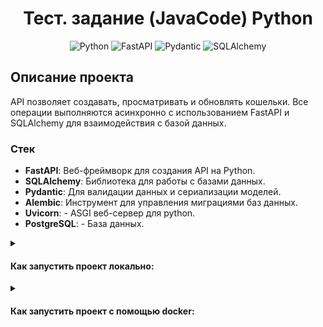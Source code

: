 <div align=center>
    
# Тест. задание (JavaCode) Python

![Python](https://img.shields.io/badge/python-3670A0?style=for-the-badge&logo=python&logoColor=ffdd54)
![FastAPI](https://img.shields.io/badge/fastapi-005571?style=for-the-badge&logo=fastapi)
![Pydantic](https://img.shields.io/badge/Pydantic-black?style=for-the-badge&logo=pydantic&logoColor=red)
![SQLAlchemy](https://img.shields.io/badge/sqlalchemy-%23D71F00?style=for-the-badge&logo=sqlalchemy&logoColor=black&logoSize=auto)

</div>

## Описание проекта

API позволяет создавать, просматривать и обновлять кошельки. Все операции выполняются асинхронно с использованием FastAPI и SQLAlchemy для взаимодействия с базой данных.

### Стек

- **FastAPI**: Веб-фреймворк для создания API на Python.
- **SQLAlchemy**: Библиотека для работы с базами данных.
- **Pydantic**: Для валидации данных и сериализации моделей.
- **Alembic**: Инструмент для управления миграциями баз данных.
- **Uvicorn**: - ASGI веб-сервер для python.
- **PostgreSQL**: - База данных.

<details>

<summary>
<h4>Как запустить проект локально:</h4>
</summary>

Клонировать репозиторий:

```bash
git clone https://github.com/DanielSkullMaker/JavaCode_PythonBackend_TestTask.git
```

Создать и активировать виртуальное окружение:

```bash
python3 -m venv venv
```

```bash
source venv/bin/activate
```

или для пользователей Windows

```bash
source env/Scripts/activate
```

Установить зависимости из файла requirements.txt:

```bash
python3 -m pip install --upgrade pip
```

```bash
pip install -r requirements.txt
```

Создать файл `.env` и заполнить его по примеру
```bash
DB_HOST=your_host
DB_PORT=your_port
DB_USER=your_user_name
DB_PASS=your_password
DB_NAME=your_name
```

Применить миграции

```bash
alembic upgrade head
```

Запустить проект:

```bash
uvicorn main:app --reload
```

После запуска станет доступна документация с доступными запросами и их примерами по адресу:

```
http://localhost:8000/docs
```

</details>

<details>

<summary>
<h4>Как запустить проект с помощью docker:</h4>
</summary>

Клонировать репозиторий:

```bash
git clone https://github.com/DanielSkullMaker/JavaCode_PythonBackend_TestTask.git
```

Создать файл `.env` и заполнить его по примеру

```bash
DB_HOST=your_host
DB_PORT=your_port
DB_USER=your_user_name
DB_PASS=your_password
DB_NAME=your_name

POSTGRES_USER=your_user_name
POSTGRES_DB=your_name
POSTGRES_PASSWORD=your_password
```
Запустить проект:

- По команде `docker compose up` Docker Compose: получит готовые образы, указанные в `image`, соберёт все образы, указанные в `build`, запустит все контейнеры, описанные в конфиге.
- Флаг `--build` соберет образы.
- Флаг `-d` запустит `docker compose` в режиме демона.

```bash
docker compose up --build -d
```

После запуска станет доступна документация с доступными запросами и их примерами по адресу:

```
http://localhost:8000/docs
```

</details>